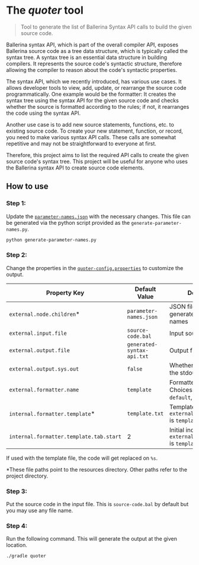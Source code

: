 # The _quoter_ tool

> Tool to generate the list of Ballerina Syntax API calls to build the given source code.

Ballerina syntax API, which is part of the overall compiler API, exposes Ballerina source code as a tree data structure, which is typically called the syntax tree. A syntax tree is an essential data structure in building compilers. It represents the source code's syntactic structure, therefore allowing the compiler to reason about the code's syntactic properties. 

The syntax API, which we recently introduced, has various use cases. It allows developer tools to view, add, update, or rearrange the source code programmatically. One example would be the formatter: It creates the syntax tree using the syntax API for the given source code and checks whether the source is formatted according to the rules; if not, it rearranges the code using the syntax API.   

Another use case is to add new source statements, functions, etc. to existing source code. To create your new statement, function, or record, you need to make various syntax API calls. These calls are somewhat repetitive and may not be straightforward to everyone at first. 

Therefore, this project aims to list the required API calls to create the given source code's syntax tree. This project will be useful for anyone who uses the Ballerina syntax API to create source code elements.

## How to use 

### Step 1:

Update the [`parameter-names.json`](src/main/resources/parameter-names.json) with the necessary changes. 
This file can be generated via the python script provided as the `generate-parameter-names.py`.

```bash
python generate-parameter-names.py
```

### Step 2:

Change the properties in the [`quoter-config.properties`](src/main/resources/quoter-config.properties) to customize the output.

| Property Key | Default Value | Description|
|-|-|--|
|`external.node.children`*| `parameter-names.json` | JSON file containing the generated parameter names |
|`external.input.file`| `source-code.bal` | Input source file |
|`external.output.file`| `generated-syntax-api.txt` | Output file |
|`external.output.sys.out`| `false` | Whether to print out to the stdout as well. |
|`external.formatter.name`| `template` | Formatter to use. Choices: `template`, `default`, `none` |
|`internal.formatter.template`*| `template.txt` | Template file to use if `external.formatter.name` is `template` |
|`internal.formatter.template.tab.start`| 2 | Initial indent of code if `external.formatter.name` is `template`|

If used with the template file, the code will get replaced on `%s`.

*These file paths point to the resources directory. Other paths refer to the project directory. 

### Step 3:

Put the source code in the input file. This is `source-code.bal` by default but you may use any file name.

### Step 4:

Run the following command. This will generate the output at the given location.

```bash
./gradle quoter
```
